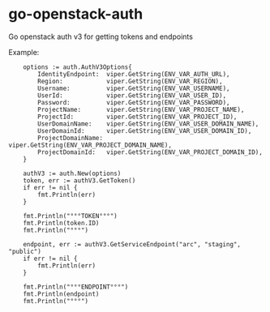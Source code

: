 # go-openstack-auth
Go openstack auth v3 for getting tokens and endpoints

Example:

		options := auth.AuthV3Options{
			IdentityEndpoint:  viper.GetString(ENV_VAR_AUTH_URL),
			Region:            viper.GetString(ENV_VAR_REGION),
			Username:          viper.GetString(ENV_VAR_USERNAME),
			UserId:            viper.GetString(ENV_VAR_USER_ID),
			Password:          viper.GetString(ENV_VAR_PASSWORD),
			ProjectName:       viper.GetString(ENV_VAR_PROJECT_NAME),
			ProjectId:         viper.GetString(ENV_VAR_PROJECT_ID),
			UserDomainName:    viper.GetString(ENV_VAR_USER_DOMAIN_NAME),
			UserDomainId:      viper.GetString(ENV_VAR_USER_DOMAIN_ID),
			ProjectDomainName: viper.GetString(ENV_VAR_PROJECT_DOMAIN_NAME),
			ProjectDomainId:   viper.GetString(ENV_VAR_PROJECT_DOMAIN_ID),
		}

		authV3 := auth.New(options)
		token, err := authV3.GetToken()
		if err != nil {
			fmt.Println(err)
		}

		fmt.Println("°°°TOKEN°°°")
		fmt.Println(token.ID)
		fmt.Println("°°°")

		endpoint, err := authV3.GetServiceEndpoint("arc", "staging", "public")
		if err != nil {
			fmt.Println(err)
		}

		fmt.Println("°°°ENDPOINT°°°")
		fmt.Println(endpoint)
		fmt.Println("°°°")